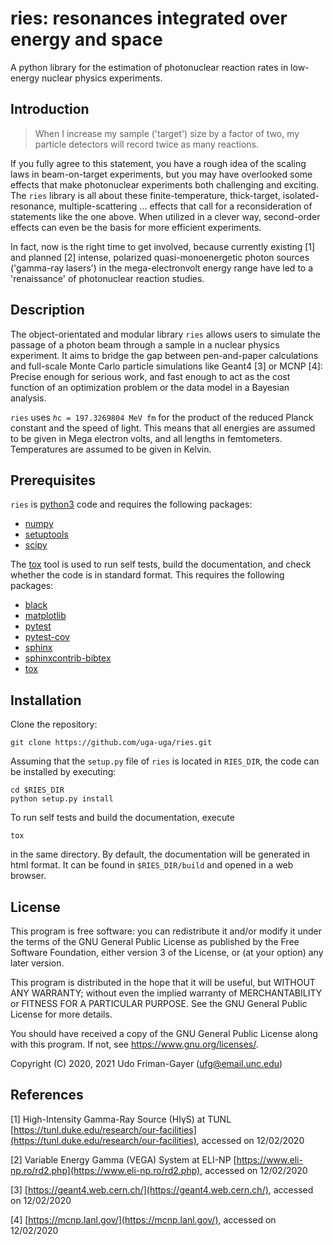 # ries: resonances integrated over energy and space

A python library for the estimation of photonuclear reaction rates in low-energy nuclear physics experiments.

## Introduction

> When I increase my sample ('target') size by a factor of two, my particle detectors will record twice as many reactions.

If you fully agree to this statement, you have a rough idea of the scaling laws in beam-on-target experiments, but you may have overlooked some effects that make photonuclear experiments both challenging and exciting.
The `ries` library is all about these finite-temperature, thick-target, isolated-resonance, multiple-scattering ... effects that call for a reconsideration of statements like the one above.
When utilized in a clever way, second-order effects can even be the basis for more efficient experiments.

In fact, now is the right time to get involved, because currently existing [1] and planned [2] intense, polarized quasi-monoenergetic photon sources ('gamma-ray lasers') in the mega-electronvolt energy range have led to a 'renaissance' of photonuclear reaction studies.

## Description

The object-orientated and modular library `ries` allows users to simulate the passage of a photon beam through a sample in a nuclear physics experiment.
It aims to bridge the gap between pen-and-paper calculations and full-scale Monte Carlo particle simulations like Geant4 [3] or MCNP [4]:
Precise enough for serious work, and fast enough to act as the cost function of an optimization problem or the data model in a Bayesian analysis.

`ries` uses `ℏc = 197.3269804 MeV fm` for the product of the reduced Planck constant and the speed of light.
This means that all energies are assumed to be given in Mega electron volts, and all lengths in femtometers.
Temperatures are assumed to be given in Kelvin.

## Prerequisites

`ries` is [python3](https://www.python.org/) code and requires the following packages:

* [numpy](https://numpy.org/)
* [setuptools](https://setuptools.readthedocs.io/)
* [scipy](https://www.scipy.org/)

The [tox](https://tox.readthedocs.io/) tool is used to run self tests, build the documentation, and check whether the code is in standard format.
This requires the following packages:

* [black](https://black.readthedocs.io)
* [matplotlib](https://matplotlib.org/)
* [pytest](https://docs.pytest.org/)
* [pytest-cov](https://pytest-cov.readthedocs.io/)
* [sphinx](https://www.sphinx-doc.org/)
* [sphinxcontrib-bibtex](https://sphinxcontrib-bibtex.readthedocs.io/)
* [tox](https://tox.readthedocs.io/) 

## Installation

Clone the repository:

```
git clone https://github.com/uga-uga/ries.git
```

Assuming that the `setup.py` file of `ries` is located in `RIES_DIR`, the code can be installed by executing:

```
cd $RIES_DIR
python setup.py install
```

To run self tests and build the documentation, execute

```
tox
```

in the same directory.
By default, the documentation will be generated in html format.
It can be found in `$RIES_DIR/build` and opened in a web browser.

## License

This program is free software: you can redistribute it and/or modify it under the terms of the GNU General Public License as published by the Free Software Foundation, either version 3 of the License, or (at your option) any later version.

This program is distributed in the hope that it will be useful, but WITHOUT ANY WARRANTY; without even the implied warranty of MERCHANTABILITY or FITNESS FOR A PARTICULAR PURPOSE. See the GNU General Public License for more details.

You should have received a copy of the GNU General Public License along with this program. If not, see https://www.gnu.org/licenses/.

Copyright (C) 2020, 2021 Udo Friman-Gayer (ufg@email.unc.edu)

## References

[1] High-Intensity Gamma-Ray Source (HIγS) at TUNL [https://tunl.duke.edu/research/our-facilities](https://tunl.duke.edu/research/our-facilities), accessed on 12/02/2020

[2] Variable Energy Gamma (VEGA) System at ELI-NP [https://www.eli-np.ro/rd2.php](https://www.eli-np.ro/rd2.php), accessed on 12/02/2020

[3] [https://geant4.web.cern.ch/](https://geant4.web.cern.ch/), accessed on 12/02/2020

[4] [https://mcnp.lanl.gov/](https://mcnp.lanl.gov/), accessed on 12/02/2020
